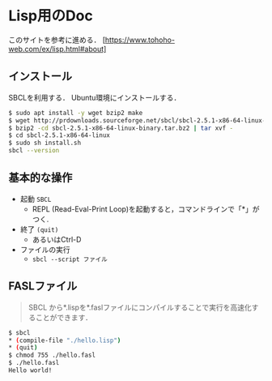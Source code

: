 # Lisp用のDoc

このサイトを参考に進める．
[https://www.tohoho-web.com/ex/lisp.html#about]

## インストール

SBCLを利用する．
Ubuntu環境にインストールする．

```bash
$ sudo apt install -y wget bzip2 make
$ wget http://prdownloads.sourceforge.net/sbcl/sbcl-2.5.1-x86-64-linux-binary.tar.bz2
$ bzip2 -cd sbcl-2.5.1-x86-64-linux-binary.tar.bz2 | tar xvf -
$ cd sbcl-2.5.1-x86-64-linux
$ sudo sh install.sh
sbcl --version
```

## 基本的な操作

- 起動 `SBCL`
  - REPL (Read-Eval-Print Loop)を起動すると，コマンドラインで「*」がつく.
- 終了 `(quit)`
  - あるいはCtrl-D
- ファイルの実行
  - `sbcl --script ファイル`

## FASLファイル

>SBCL から*.lispを*.faslファイルにコンパイルすることで実行を高速化することができます．

```bash
$ sbcl
* (compile-file "./hello.lisp")
* (quit)
$ chmod 755 ./hello.fasl
$ ./hello.fasl
Hello world!
```

